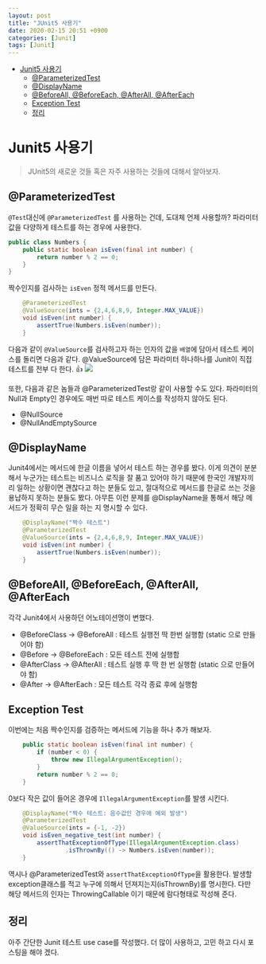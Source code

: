 ```yaml
---
layout: post
title: "JUnit5 사용기"
date: 2020-02-15 20:51 +0900
categories: [Junit]
tags: [Junit]
---
```


<!-- TOC -->

- [Junit5 사용기](#junit5-%ec%82%ac%ec%9a%a9%ea%b8%b0)
  - [@ParameterizedTest](#parameterizedtest)
  - [@DisplayName](#displayname)
  - [@BeforeAll, @BeforeEach, @AfterAll, @AfterEach](#beforeall-beforeeach-afterall-aftereach)
  - [Exception Test](#exception-test)
  - [정리](#%ec%a0%95%eb%a6%ac)

<!-- /TOC -->

# Junit5 사용기

> JUnit5의 새로운 것들 혹은 자주 사용하는 것들에 대해서 알아보자.

## @ParameterizedTest

`@Test`대신에 `@ParameterizedTest` 를 사용하는 건데, 도대체 언제 사용할까?
파라미터 값을 다양하게 테스트를 하는 경우에 사용한다.

```java
public class Numbers {
    public static boolean isEven(final int number) {
        return number % 2 == 0;
    }
}
```

짝수인지를 검사하는 `isEven` 정적 메서드를 만든다.

```java
    @ParameterizedTest
    @ValueSource(ints = {2,4,6,8,9, Integer.MAX_VALUE})
    void isEven(int number) {
        assertTrue(Numbers.isEven(number));
    }
```

다음과 같이 `@ValueSource`를 검사하고자 하는 인자의 값을 `배열`에 담아서 테스트 케이스를 돌리면 다음과 같다.
@ValueSource에 담은 파라미터 하나하나를 Junit이 직접 테스트를 전부 다 한다. 👍
![](/assets/images/junit-test.png)

또한, 다음과 같은 놈들과 @ParameterizedTest랑 같이 사용할 수도 있다.
파라미터의 Null과 Empty인 경우에도 매번 따로 테스트 케이스를 작성하지 않아도 된다.

- @NullSource
- @NullAndEmptySource

## @DisplayName

Junit4에서는 메서드에 한글 이름을 넣어서 테스트 하는 경우를 봤다. 이게 의견이 분분해서 누군가는 테스트는 비즈니스 로직을 잘 품고 있어야 하기 때문에 한국인 개발자끼리 일하는 상황이면 괜찮다고 하는 분들도 있고, 절대적으로 메서드를 한글로 쓰는 것을 용냡하지 못하는 분들도 봤다. 아무튼 이런 문제를 @DisplayName을 통해서 해당 메서드가 정확히 무슨 일을 하는 지 명시할 수 있다.

```java
    @DisplayName("짝수 테스트")
    @ParameterizedTest
    @ValueSource(ints = {2,4,6,8,9, Integer.MAX_VALUE})
    void isEven(int number) {
        assertTrue(Numbers.isEven(number));
    }
```

## @BeforeAll, @BeforeEach, @AfterAll, @AfterEach

각각 Junit4에서 사용하던 어노테이션명이 변했다.

- @BeforeClass -> @BeforeAll : 테스트 실행전 딱 한번 실행함 (static 으로 만들어야 함)
- @Before -> @BeforeEach : 모든 테스트 전에 실행함
- @AfterClass -> @AfterAll : 테스트 실행 후 딱 한 번 실행함 (static 으로 만들어야 함)
- @After -> @AfterEach : 모든 테스트 각각 종료 후에 실행함

## Exception Test

이번에는 처음 짝수인지를 검증하는 메서드에 기능을 하나 추가 해보자.

```java
    public static boolean isEven(final int number) {
        if (number < 0) {
            throw new IllegalArgumentException();
        }
        return number % 2 == 0;
    }
```

0보다 작은 값이 들어온 경우에 `IllegalArgumentException`를 발생 시킨다.

```java
    @DisplayName("짝수 테스트: 음수값인 경우에 예외 발생")
    @ParameterizedTest
    @ValueSource(ints = {-1, -2})
    void isEven_negative_test(int number) {
        assertThatExceptionOfType(IllegalArgumentException.class)
                .isThrownBy(() -> Numbers.isEven(number));
    }
```

역시나 @ParameterizedTest와 `assertThatExceptionOfType`을 활용한다.
발생할 exception클래스를 적고 누구에 의해서 던져지는지(isThrownBy)를 명시한다. 다만 해당 메서드의 인자는 ThrowingCallable 이기 때문에 람다형태로 작성해 준다.

## 정리

아주 간단한 Junit 테스트 use case를 작성했다. 더 많이 사용하고, 고민 하고 다시 포스팅을 해야 겠다.
